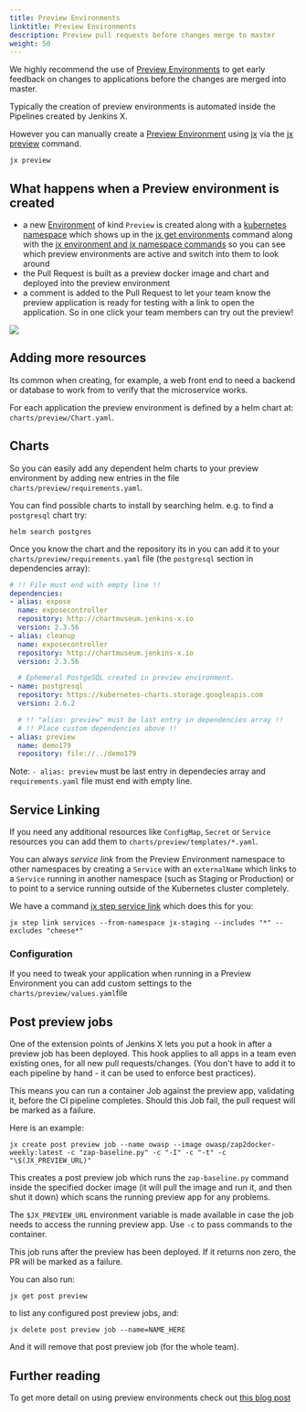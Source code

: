 ```yaml
---
title: Preview Environments
linktitle: Preview Environments
description: Preview pull requests before changes merge to master
weight: 50
---
```


We highly recommend the use of [Preview Environments](/docs/concepts/features/#preview-environments) to get early feedback on changes to applications before the changes are merged into master.
  
Typically the creation of preview environments is automated inside the Pipelines created by Jenkins X.

However you can manually create a [Preview Environment](/docs/concepts/features/#preview-environments) using [jx](/commands/jx) via the [jx preview](/commands/jx_preview) command.

```shell 
jx preview
```

## What happens when a Preview environment is created

* a new [Environment](/docs/concepts/features/#environments) of kind `Preview` is created along with a [kubernetes namespace](https://kubernetes.io/docs/concepts/overview/working-with-objects/namespaces/) which shows up in the [jx get environments](/commands/jx_get_environments/) command along with the [jx environment and jx namespace commands](/developing/kube-context) so you can see which preview environments are active and switch into them to look around
* the Pull Request is built as a preview docker image and chart and deployed into the preview environment
* a comment is added to the Pull Request to let your team know the preview application is ready for testing with a link to open the application. So in one click your team members can try out the preview!
 
<img src="/images/pr-comment.png" class="img-thumbnail">


## Adding more resources 

Its common when creating, for example, a web front end to need a backend or database to work from to verify that the microservice works.

For each application the preview environment is defined by a helm chart at: `charts/preview/Chart.yaml`. 

## Charts

So you can easily add any dependent helm charts to your preview environment by adding new entries in the file `charts/preview/requirements.yaml`.

You can find possible charts to install by searching helm. e.g. to find a `postgresql` chart try:

``` 
helm search postgres
```

Once you know the chart and the repository its in you can add it to your `charts/preview/requirements.yaml` file (the `postgresql` section in dependencies array):

```yaml
# !! File must end with empty line !!
dependencies:
- alias: expose
  name: exposecontroller
  repository: http://chartmuseum.jenkins-x.io
  version: 2.3.56
- alias: cleanup
  name: exposecontroller
  repository: http://chartmuseum.jenkins-x.io
  version: 2.3.56

  # Ephemeral PostgeSQL created in preview environment.
- name: postgresql
  repository: https://kubernetes-charts.storage.googleapis.com
  version: 2.6.2

  # !! "alias: preview" must be last entry in dependencies array !!
  # !! Place custom dependencies above !!
- alias: preview
  name: demo179
  repository: file://../demo179

```
Note: `- alias: preview` must be last entry in dependecies array and `requirements.yaml` file must end with empty line.

## Service Linking

If you need any additional resources like `ConfigMap`, `Secret` or `Service` resources you can add them to `charts/preview/templates/*.yaml`.

You can always _service link_ from the Preview Environment namespace to other namespaces by creating a `Service` with an `externalName` which links to a `Service` running in another namespace (such as Staging or Production) or to point to a service running outside of the Kubernetes cluster completely. 

We have a command [jx step service link](/commands/jx_step_link/) which does this for you:

```
jx step link services --from-namespace jx-staging --includes "*" --excludes "cheese*"
 ```
 
### Configuration

If you need to tweak your application when running in a Preview Environment you can add custom settings to the `charts/preview/values.yaml`file

## Post preview jobs

One of the extension points of Jenkins X lets you put a hook in after a preview job has been deployed. This hook applies to all apps in a team even existing ones, for all new pull requests/changes. (You don't have to add it to each pipeline by hand - it can be used to enforce best practices).

This means you can run a container Job against the preview app, validating it, before the CI pipeline completes. Should this Job fail, the pull request will be marked as a failure. 

Here is an example: 

```
jx create post preview job --name owasp --image owasp/zap2docker-weekly:latest -c "zap-baseline.py" -c "-I" -c "-t" -c "\$(JX_PREVIEW_URL)"
```

This creates a post preview job which runs the `zap-baseline.py` command inside the specified docker image (it will pull the image and run it, and then shut it down) which scans the running preview app for any problems. 

The `$JX_PREVIEW_URL` environment variable is made available in case the job needs to access the running preview app. Use `-c` to pass commands to the container. 

This job runs after the preview has been deployed. If it returns non zero, the PR will be marked as a failure. 

You can also run: 

```
jx get post preview
```

to list any configured post preview jobs, and: 

```
jx delete post preview job --name=NAME_HERE
```

And it will remove that post preview job (for the whole team).


## Further reading

To get more detail on using preview environments check out [this blog post](https://medium.com/@MichalFoksa/jenkins-x-preview-environment-3bf2424a05e4)
